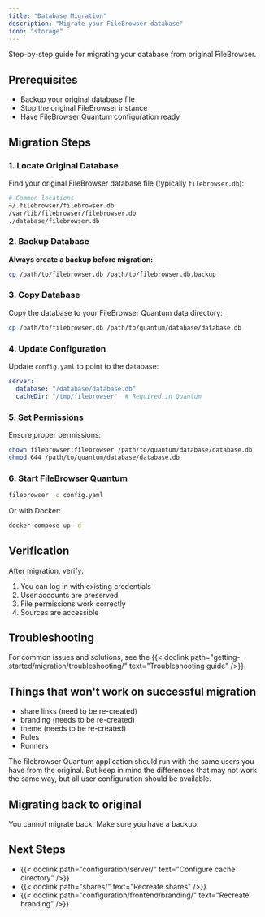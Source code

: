 ```yaml
---
title: "Database Migration"
description: "Migrate your FileBrowser database"
icon: "storage"
---
```


Step-by-step guide for migrating your database from original FileBrowser.

## Prerequisites

- Backup your original database file
- Stop the original FileBrowser instance
- Have FileBrowser Quantum configuration ready

## Migration Steps

### 1. Locate Original Database

Find your original FileBrowser database file (typically `filebrowser.db`):

```bash
# Common locations
~/.filebrowser/filebrowser.db
/var/lib/filebrowser/filebrowser.db
./database/filebrowser.db
```

### 2. Backup Database

**Always create a backup before migration:**

```bash
cp /path/to/filebrowser.db /path/to/filebrowser.db.backup
```

### 3. Copy Database

Copy the database to your FileBrowser Quantum data directory:

```bash
cp /path/to/filebrowser.db /path/to/quantum/database/database.db
```

### 4. Update Configuration

Update `config.yaml` to point to the database:

```yaml
server:
  database: "/database/database.db"
  cacheDir: "/tmp/filebrowser"  # Required in Quantum
```

### 5. Set Permissions

Ensure proper permissions:

```bash
chown filebrowser:filebrowser /path/to/quantum/database/database.db
chmod 644 /path/to/quantum/database/database.db
```

### 6. Start FileBrowser Quantum

```bash
filebrowser -c config.yaml
```

Or with Docker:

```bash
docker-compose up -d
```

## Verification

After migration, verify:

1. You can log in with existing credentials
2. User accounts are preserved
3. File permissions work correctly
4. Sources are accessible

## Troubleshooting

For common issues and solutions, see the {{< doclink path="getting-started/migration/troubleshooting/" text="Troubleshooting guide" />}}.

## Things that won't work on successful migration

* share links (need to be re-created)
* branding (needs to be re-created)
* theme (needs to be re-created)
* Rules
* Runners

The filebrowser Quantum application should run with the same users
you have from the original. But keep in mind the differences that may not work 
the same way, but all user configuration should be available.

## Migrating back to original 

You cannot migrate back. Make sure you have a backup.

## Next Steps

- {{< doclink path="configuration/server/" text="Configure cache directory" />}}
- {{< doclink path="shares/" text="Recreate shares" />}}
- {{< doclink path="configuration/frontend/branding/" text="Recreate branding" />}}

